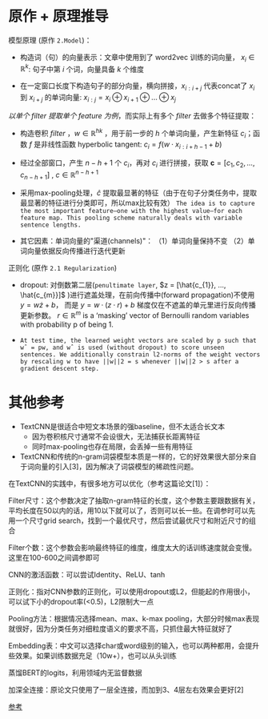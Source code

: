 # 原作 + 原理推导

模型原理 (原作 `2.Model`)：



- 构造词（句）的向量表示：文章中使用到了 word2vec 训练的词向量， $x_{i} \in \mathbb{R}^{k}$: 句子中第 $i$ 个词，向量具备 $k$ 个维度

- 在一定窗口长度下构造句子的部分向量，横向拼接，$x_{i:i+j}$ 代表concat了 $x_i$ 到 $x_{i+j}$ 的单词向量: 
$x_{i:j}= x_{i} \oplus x_{i+1} \oplus . . . \oplus x_{j}$

*以单个 $filter$ 提取单个 $feature$ 为例*，而实际上有多个 $filter$ 去做多个特征提取：

- 构造卷积 $filter$ ，$w \in \mathbb{R}^{hk}$ ，用于前一步的 $h$ 个单词向量，产生新特征 $c_{i}$；函数 $f$ 是非线性函数 hyperbolic tangent: $c_{i} = f(w \cdot x_{i:i+h−1} + b)$

- 经过全部窗口，产生 $n-h+1$ 个 $c_{i}$，再对 $c_{i}$ 进行拼接，获取 $\pmb{c} = [c_{1}, c_{2}, ..., c_{n−h+1}]$ , $c \in \mathbb{R}^{n−h+1}$

- 采用max-pooling处理，$\hat{c}$ 提取最显著的特征（由于在句子分类任务中，提取最显著的特征进行分类即可，所以max比较有效）
`The idea is to capture the most important feature—one with the highest value—for
each feature map. This pooling scheme naturally
deals with variable sentence lengths.`




- 其它因素：单词向量的"渠道(channels)"： （1）单词向量保持不变 （2）单词向量依据反向传播进行迭代更新

正则化 (原作 `2.1 Regularization`)

- dropout: 对倒数第二层(`penultimate layer`, $z = [\hat{c_{1}}, ..., \hat{c_{m}}]$ )进行遮盖处理，在前向传播中(forward propagation)不使用 $y = w \dot z + b$， 而是 $y = w · (z \cdot r) + b$ 梯度仅在不遮盖的单元里进行反向传播更新参数。
$r \in \mathbb{R}^{m}$ is a ‘masking’ vector of Bernoulli random variables with probability p of being 1.

- `At test time, the learned weight vectors are scaled by p such that wˆ = pw, and wˆ is used (without dropout) to score unseen sentences. We additionally constrain l2-norms of the weight vectors by rescaling w to have ||w||2 = s whenever ||w||2 > s after a gradient descent step.`

# 其他参考

- TextCNN是很适合中短文本场景的强baseline，但不太适合长文本
  - 因为卷积核尺寸通常不会设很大，无法捕获长距离特征
  - 同时max-pooling也存在局限，会丢掉一些有用特征
- TextCNN和传统的n-gram词袋模型本质是一样的，它的好效果很大部分来自于词向量的引入[3]，因为解决了词袋模型的稀疏性问题。

在TextCNN的实践中，有很多地方可以优化（参考这篇论文[1]）：

Filter尺寸：这个参数决定了抽取n-gram特征的长度，这个参数主要跟数据有关，平均长度在50以内的话，用10以下就可以了，否则可以长一些。在调参时可以先用一个尺寸grid search，找到一个最优尺寸，然后尝试最优尺寸和附近尺寸的组合

Filter个数：这个参数会影响最终特征的维度，维度太大的话训练速度就会变慢。这里在100-600之间调参即可

CNN的激活函数：可以尝试Identity、ReLU、tanh

正则化：指对CNN参数的正则化，可以使用dropout或L2，但能起的作用很小，可以试下小的dropout率(<0.5)，L2限制大一点

Pooling方法：根据情况选择mean、max、k-max pooling，大部分时候max表现就很好，因为分类任务对细粒度语义的要求不高，只抓住最大特征就好了

Embedding表：中文可以选择char或word级别的输入，也可以两种都用，会提升些效果。如果训练数据充足（10w+），也可以从头训练

蒸馏BERT的logits，利用领域内无监督数据

加深全连接：原论文只使用了一层全连接，而加到3、4层左右效果会更好[2]

[参考](https://mp.weixin.qq.com/s?__biz=MzAxMTk4NDkwNw==&mid=2247485854&idx=1&sn=040d51b0424bdee66f96d63d4ecfbe7e&chksm=9bb980faacce09ec069afa79c903b1e3a5c0d3679c41092e16b2fdd6949aa059883474d0c2af&token=793481651&lang=zh_CN&scene=21#wechat_redirect)

